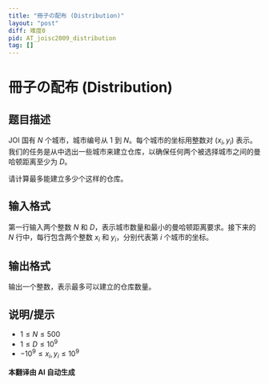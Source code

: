 ```yaml
---
title: "冊子の配布 (Distribution)"
layout: "post"
diff: 难度0
pid: AT_joisc2009_distribution
tag: []
---
```


# 冊子の配布 (Distribution)

## 题目描述

JOI 国有 $N$ 个城市，城市编号从 $1$ 到 $N$。每个城市的坐标用整数对 $(x_i, y_i)$ 表示。我们的任务是从中选出一些城市来建立仓库，以确保任何两个被选择城市之间的曼哈顿距离至少为 $D$。

请计算最多能建立多少个这样的仓库。

## 输入格式

第一行输入两个整数 $N$ 和 $D$，表示城市数量和最小的曼哈顿距离要求。接下来的 $N$ 行中，每行包含两个整数 $x_i$ 和 $y_i$，分别代表第 $i$ 个城市的坐标。

## 输出格式

输出一个整数，表示最多可以建立的仓库数量。

## 说明/提示

- $1 \le N \le 500$
- $1 \le D \le 10^9$
- $-10^9 \le x_i, y_i \le 10^9$

 **本翻译由 AI 自动生成**

